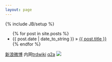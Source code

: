 ```yaml
---
layout: page
---
```

{% include JB/setup %}

<ul class="posts">
  {% for post in site.posts %}
    <li><span>{{ post.date | date_to_string }}</span> &raquo; <a href="{{ BASE_PATH }}{{ post.url }}">{{ post.title }}</a></li>
  {% endfor %}
</ul>

 [新浪微博](http:/t.cn) 
 内网[trdwiki](http://trdwebserver:8082/trdwiki)
 [q2a](http://192.168.12.247/q2a)
 <img src="http://www.gravatar.com/avatar/88caadc211781b5ba82d07e435443213">



